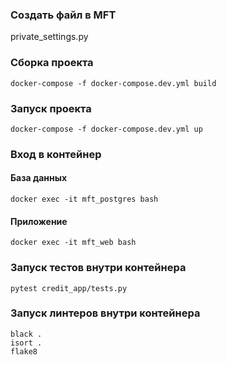 ### Создать файл в MFT
private_settings.py

### Сборка проекта
`docker-compose -f docker-compose.dev.yml build`
### Запуск проекта
`docker-compose -f docker-compose.dev.yml up`

### Вход в контейнер
#### База данных
`docker exec -it mft_postgres bash`
#### Приложение
`docker exec -it mft_web bash`

### Запуск тестов внутри контейнера
`pytest credit_app/tests.py`

### Запуск линтеров внутри контейнера
`black .`<br/>
`isort .`<br/>
`flake8`<br/>